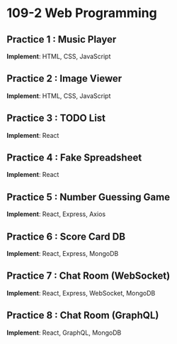 # 109-2 Web Programming
## Practice 1 : Music Player
**Implement**: HTML, CSS, JavaScript

## Practice 2 : Image Viewer
**Implement**: HTML, CSS, JavaScript

## Practice 3 : TODO List
**Implement**: React

## Practice 4 : Fake Spreadsheet
**Implement**: React

## Practice 5 : Number Guessing Game
**Implement**: React, Express, Axios

## Practice 6 : Score Card DB
**Implement**: React, Express, MongoDB

## Practice 7 : Chat Room (WebSocket)
**Implement**: React, Express, WebSocket, MongoDB

## Practice 8 : Chat Room (GraphQL)
**Implement**: React, GraphQL, MongoDB
